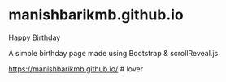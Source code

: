 # manishbarikmb.github.io
Happy Birthday

A simple birthday page made using Bootstrap & scrollReveal.js

https://manishbarikmb.github.io/
#   l o v e r  
 